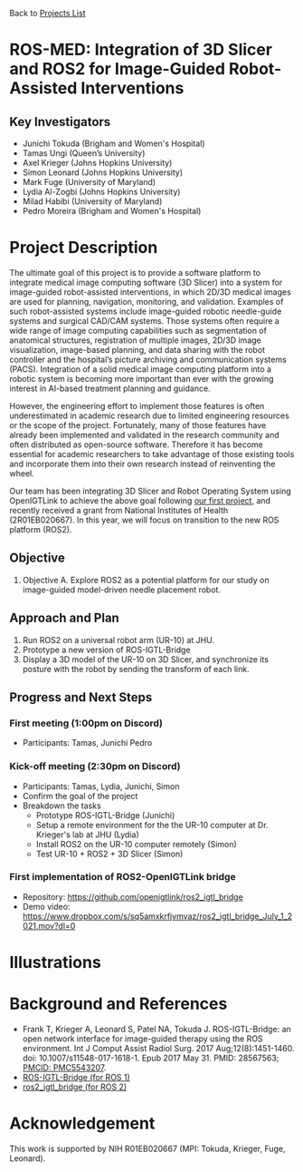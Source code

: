 Back to [Projects List](../../README.md#ProjectsList)

# ROS-MED: Integration of 3D Slicer and ROS2 for Image-Guided Robot-Assisted Interventions

## Key Investigators

- Junichi Tokuda (Brigham and Women's Hospital)
- Tamas Ungi (Queen’s University)
- Axel Krieger (Johns Hopkins University) 
- Simon Leonard (Johns Hopkins University)
- Mark Fuge (University of Maryland)
- Lydia Al-Zogbi (Johns Hopkins University)
- Milad Habibi (University of Maryland)
- Pedro Moreira (Brigham and Women's Hospital)

# Project Description

The ultimate goal of this project is to provide a software platform to integrate medical image computing
software (3D Slicer) into a system for image-guided robot-assisted interventions, in which 2D/3D medical
images are used for planning, navigation, monitoring, and validation. 
Examples of such robot-assisted systems include image-guided robotic needle-guide systems and surgical
CAD/CAM systems. Those systems often require a wide range of image computing capabilities such as
segmentation of anatomical structures, registration of multiple images, 2D/3D image visualization,
image-based planning, and data sharing with the robot controller and the hospital’s picture archiving
and communication systems (PACS). Integration of a solid medical image computing platform into a robotic
system is becoming more important than ever with the growing interest in AI-based treatment planning and guidance. 

However, the engineering effort to implement those features is often underestimated in academic research
due to limited engineering resources or the scope of the project. Fortunately, many of those features have
already been implemented and validated in the research community and often distributed as open-source software. 
Therefore it has become essential for academic researchers to take advantage of those existing tools and
incorporate them into their own research instead of reinventing the wheel. 

Our team has been integrating 3D Slicer and Robot Operating System using OpenIGTLink to achieve the above goal
following [our first project](https://www.na-mic.org/wiki/2016_Winter_Project_Week/Projects/SlicerROSIntegration),
and recently received a grant from National Institutes of Health (2R01EB020667). In this year, we will focus on
transition to the new ROS platform (ROS2).

<!-- Add a short paragraph describing the project. -->

## Objective

<!-- Describe here WHAT you would like to achieve (what you will have as end result). -->

1. Objective A. Explore ROS2 as a potential platform for our study on image-guided model-driven needle placement robot.

## Approach and Plan

<!-- Describe here HOW you would like to achieve the objectives stated above. -->

1. Run ROS2 on a universal robot arm (UR-10) at JHU.
1. Prototype a new version of ROS-IGTL-Bridge
1. Display a 3D model of the UR-10 on 3D Slicer, and synchronize its posture with the robot by sending the transform of each link.
 
## Progress and Next Steps

<!-- Update this section as you make progress, describing of what you have ACTUALLY DONE. If there are specific steps that you could not complete then you can describe them here, too. -->

### First meeting (1:00pm on Discord)
- Participants: Tamas, Junichi Pedro

### Kick-off meeting (2:30pm on Discord)
- Participants: Tamas, Lydia, Junichi, Simon
- Confirm the goal of the project
- Breakdown the tasks
   - Prototype ROS-IGTL-Bridge (Junichi)
   - Setup a remote environment for the the UR-10 computer at Dr. Krieger's lab at JHU (Lydia)
   - Install ROS2 on the UR-10 computer remotely (Simon)
   - Test UR-10 + ROS2 + 3D Slicer (Simon)
### First implementation of ROS2-OpenIGTLink bridge
- Repository: https://github.com/openigtlink/ros2_igtl_bridge
- Demo video: https://www.dropbox.com/s/sq5amxkrfjvmvaz/ros2_igtl_bridge_July_1_2021.mov?dl=0
 

# Illustrations

<!-- Add pictures and links to videos that demonstrate what has been accomplished.
![Description of picture](Example2.jpg)
![Some more images](Example2.jpg)
-->

# Background and References
- Frank T, Krieger A, Leonard S, Patel NA, Tokuda J. ROS-IGTL-Bridge: an open network interface for image-guided therapy using the ROS environment. Int J Comput Assist Radiol Surg. 2017 Aug;12(8):1451-1460. doi: 10.1007/s11548-017-1618-1. Epub 2017 May 31. PMID: 28567563; [PMCID: PMC5543207](https://www-ncbi-nlm-nih-gov.ezp-prod1.hul.harvard.edu/pmc/articles/PMC5543207/).
- [ROS-IGTL-Bridge (for ROS 1)](https://github.com/openigtlink/ROS-IGTL-Bridge)
- [ros2_igtl_bridge (for ROS 2)](https://github.com/tokjun/ros2_igtl_bridge)
<!-- If you developed any software, include link to the source code repository. If possible, also add links to sample data, and to any relevant publications. -->

# Acknowledgement
This work is supported by NIH R01EB020667 (MPI: Tokuda, Krieger, Fuge, Leonard).
